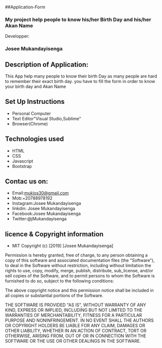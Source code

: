 ##Application-Form


 ### My project help people to know his/her Birth Day and his/her Akan Name 

 Developper:

 ### Josee Mukandayisenga


 ## Description of Application:

  This App help many people to know their birth Day as many people are hard to remember their exact birth day.
  you have to fill the form in order to know your birth day and Akan Name

  ## Set Up Instructions

  + Personal Computer
  + Text Editor"Visual Studio,Sublime"
 +  Browser(Chrome)

  ## Technologies used

   + HTML
  +  CSS
   + Javascript
   + Bootstrap

## Contac us on:

   + Email:mukjos30@gmail.com
   + Mob:+20788978192
  +  Instagram:Josee Mukandayisenga
   + linkdin: Josee Mukandayisenga
   + Facebook:Josee Mukandayisenga
   + Twitter:@jMukandayisenga
## licence & Copyright information
 + MIT
Copyright (c) [2019] [Josee Mukandayisenga]

Permission is hereby granted, free of charge, to any person obtaining a copy of this software and associated documentation files (the "Software"), to deal in the Software without restriction, including without limitation the rights to use, copy, modify, merge, publish, distribute, sub_license, and/or sell copies of the Software, and to permit persons to whom the Software is furnished to do so, subject to the following conditions:

The above copyright notice and this permission notice shall be included in all copies or substantial portions of the Software.

THE SOFTWARE IS PROVIDED "AS IS", WITHOUT WARRANTY OF ANY KIND, EXPRESS OR IMPLIED, INCLUDING BUT NOT LIMITED TO THE WARRANTIES OF MERCHANTABILITY, FITNESS FOR A PARTICULAR PURPOSE AND NONINFRINGEMENT. IN NO EVENT SHALL THE AUTHORS OR COPYRIGHT HOLDERS BE LIABLE FOR ANY CLAIM, DAMAGES OR OTHER LIABILITY, WHETHER IN AN ACTION OF CONTRACT, TORT OR OTHERWISE, ARISING FROM, OUT OF OR IN CONNECTION WITH THE SOFTWARE OR THE USE OR OTHER DEALINGS IN THE SOFTWARE.



